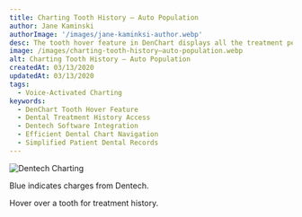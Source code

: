 ```yaml
---
title: Charting Tooth History – Auto Population
author: Jane Kaminski
authorImage: '/images/jane-kaminksi-author.webp'
desc: The tooth hover feature in DenChart displays all the treatment performed on a tooth from the beginning of time. The information pulls from the patient’s treatment history in Dentech and auto populates into DenChart for quick, easy access. No need for any additional mouse clicks or flipping through patient charts.
image: /images/charting-tooth-history–auto-population.webp
alt: Charting Tooth History – Auto Population
createdAt: 03/13/2020
updatedAt: 03/13/2020
tags:
  - Voice-Activated Charting
keywords:
  - DenChart Tooth Hover Feature
  - Dental Treatment History Access
  - Dentech Software Integration
  - Efficient Dental Chart Navigation
  - Simplified Patient Dental Records
---
```


![Dentech Charting](/images/charting-tooth-history–auto-population-image-1.webp)

Blue indicates charges from Dentech.

Hover over a tooth for treatment history.